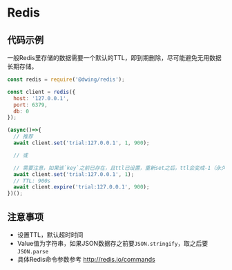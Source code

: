 # Redis

## 代码示例

一般Redis里存储的数据需要一个默认的TTL，即到期删除，尽可能避免无用数据长期存储。

```js
const redis = require('@dwing/redis');

const client = redis({
  host: '127.0.0.1',
  port: 6379,
  db: 0
});

(async()=>{
  // 推荐
  await client.set('trial:127.0.0.1', 1, 900);

  // 或

  // 需要注意，如果该`key`之前已存在，且ttl已设置，重新set之后，ttl会变成-1（永久）；
  await client.set('trial:127.0.0.1', 1);  
  // TTL: 900s
  await client.expire('trial:127.0.0.1', 900);
})();
```

## 注意事项

* 设置TTL，默认超时时间
* Value值为字符串，如果JSON数据存之前要`JSON.stringify`，取之后要`JSON.parse`
* 具体Redis命令参数参考 <http://redis.io/commands>
